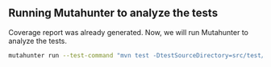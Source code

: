 ## Running Mutahunter to analyze the tests

Coverage report was already generated. Now, we will run Mutahunter to analyze the tests.

```bash
mutahunter run --test-command "mvn test -DtestSourceDirectory=src/test/java/CalculatorTest.java" --test-file-path "src/test/java/CalculatorTest.java" --code-coverage-report-path "jacoco.xml" --only-mutate-file-paths "src/main/java/com/example/Calculator.java" --coverage-type jacoco
```
